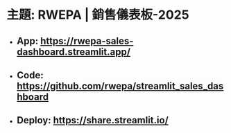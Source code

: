 # 主題: RWEPA | 銷售儀表板-2025

+ ## App: https://rwepa-sales-dashboard.streamlit.app/

+ ## Code: https://github.com/rwepa/streamlit_sales_dashboard

+ ## Deploy: https://share.streamlit.io/
